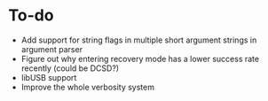 # To-do

* Add support for string flags in multiple short argument strings in argument parser
* Figure out why entering recovery mode has a lower success rate recently (could be DCSD?)
* libUSB support
* Improve the whole verbosity system